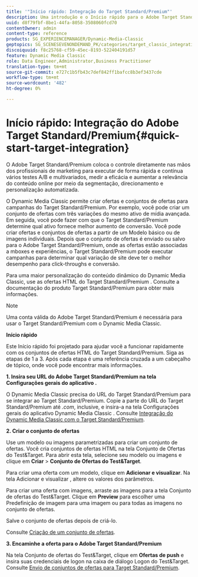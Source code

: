 ```yaml
---
title: '"Início rápido: Integração do Target Standard/Premium"'
description: Uma introdução e o Início rápido para o Adobe Target Standard/Premium para ajudar você a ativar e executar rapidamente com as técnicas de integração do Target Standard/Premium.
uuid: d8f79fbf-8be1-44fa-8058-3508060fcd70
contentOwner: admin
content-type: reference
products: SG_EXPERIENCEMANAGER/Dynamic-Media-Classic
geptopics: SG_SCENESEVENONDEMAND_PK/categories/target_classic_integration
discoiquuid: f8c25768-cf59-45ec-8193-522404191d57
feature: Dynamic Media Classic
role: Data Engineer,Administrator,Business Practitioner
translation-type: tm+mt
source-git-commit: e727c1b5fb43c7def842ff1bafcc8b3ef3437cde
workflow-type: tm+mt
source-wordcount: '482'
ht-degree: 0%

---
```



# Início rápido: Integração do Adobe Target Standard/Premium{#quick-start-target-integration}

O Adobe Target Standard/Premium coloca o controle diretamente nas mãos dos profissionais de marketing para executar de forma rápida e contínua vários testes A/B e multivariados, medir a eficácia e aumentar a relevância do conteúdo online por meio da segmentação, direcionamento e personalização automatizada.

O Dynamic Media Classic permite criar ofertas e conjuntos de ofertas para campanhas do Target Standard/Premium. Por exemplo, você pode criar um conjunto de ofertas com três variações do mesmo ativo de mídia avançada. Em seguida, você pode fazer com que o Target Standard/Premium determine qual ativo fornece melhor aumento de conversão. Você pode criar ofertas e conjuntos de ofertas a partir de um Modelo básico ou de imagens individuais. Depois que o conjunto de ofertas é enviado ou salvo para o Adobe Target Standard/Premium, onde as ofertas estão associadas a mboxes e experiências, o Target Standard/Premium pode executar campanhas para determinar qual variação de site deve ter o melhor desempenho para click-throughs e conversão.

Para uma maior personalização do conteúdo dinâmico do Dynamic Media Classic, use as ofertas HTML do Target Standard/Premium . Consulte a documentação do produto Target Standard/Premium para obter mais informações.

>[!NOTE]
>
>Uma conta válida do Adobe Target Standard/Premium é necessária para usar o Target Standard/Premium com o Dynamic Media Classic.

**Início rápido**

Este Início rápido foi projetado para ajudar você a funcionar rapidamente com os conjuntos de ofertas HTML do Target Standard/Premium. Siga as etapas de 1 a 3. Após cada etapa é uma referência cruzada a um cabeçalho de tópico, onde você pode encontrar mais informações.

**1. Insira seu URL do Adobe Target Standard/Premium na tela Configurações gerais do aplicativo .**

O Dynamic Media Classic precisa do URL do Target Standard/Premium para se integrar ao Target Standard/Premium. Copie a parte do URL do Target Standard/Premium até *.com*, inclusive, e insira-a na tela Configurações gerais do aplicativo Dynamic Media Classic . Consulte [Integração do Dynamic Media Classic com o Target Standard/Premium](integrating-dmc-with-target.md#integrating-dmc-with-target).

**2. Criar o conjunto de ofertas**

Use um modelo ou imagens parametrizadas para criar um conjunto de ofertas. Você cria conjuntos de ofertas HTML na tela Conjunto de Ofertas do Test&amp;Target. Para abrir esta tela, selecione seu modelo ou imagens e clique em **Criar** > **Conjunto de Ofertas do Test&amp;Target**.

Para criar uma oferta com um modelo, clique em **Adicionar e visualizar**. Na tela Adicionar e visualizar , altere os valores dos parâmetros.

Para criar uma oferta com imagens, arraste as imagens para a tela Conjunto de ofertas do Test&amp;Target. Clique em **Preview** para escolher uma Predefinição de imagem para uma imagem ou para todas as imagens no conjunto de ofertas.

Salve o conjunto de ofertas depois de criá-lo.

Consulte [Criação de um conjunto de ofertas](creating-offer-set.md#creating_an_offer_set).

**3. Encaminhe a oferta para o Adobe Target Standard/Premium**

Na tela Conjunto de ofertas do Test&amp;Target, clique em **Ofertas de push** e insira suas credenciais de logon na caixa de diálogo Logon do Test&amp;Target. Consulte [Envio de conjuntos de ofertas para Target Standard/Premium](pushing-offer-sets-target.md#pushing_offer_sets_to_target).
